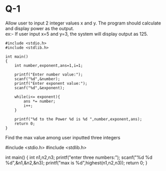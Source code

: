 # Q-1
Allow user to input 2 integer values x and y. The program should calculate and display power as the output.<br/>
ex:- If user input x=5 and y=3, the system will display output as 125.
```
#include <stdio.h>
#include <stdlib.h>

int main()
{
    int number,exponent,ans=1,i=1;

    printf("Enter number value:");
    scanf("%d",&number);
    printf("Enter exponent value:");
    scanf("%d",&exponent);

    while(i<= exponent){
        ans *= number;
        i++;
    }

    printf("%d to the Power %d is %d ",number,exponent,ans);
    return 0;
}
```

Find the max value among user inputted three integers

#include <stdio.h>
#include <stdlib.h>


int main()
{
    int n1,n2,n3;
    printf("enter three numbers:");
    scanf("%d %d %d",&n1,&n2,&n3);
    printf("max is %d",highest(n1,n2,n3));
    return 0;
}
